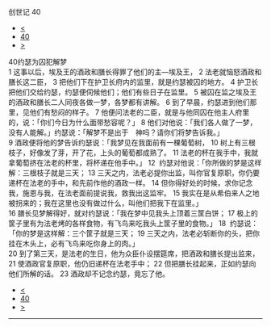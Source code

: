 ﻿





 创世记 40




* [<](bible/GEN39.md)
* [40](bible/GEN.md)
* [>](bible/GEN41.md)



 
40约瑟为囚犯解梦  
1 这事以后，埃及王的酒政和膳长得罪了他们的主—埃及王， 
2 法老就恼怒酒政和膳长这二臣， 
3 把他们下在护卫长府内的监里，就是约瑟被囚的地方。 
4 护卫长把他们交给约瑟，约瑟便伺候他们；他们有些日子在监里。 
5 被囚在监之埃及王的酒政和膳长二人同夜各做一梦，各梦都有讲解。 
6 到了早晨，约瑟进到他们那里，见他们有愁闷的样子。 
7 他便问法老的二臣，就是与他同囚在他主人府里的，说：「你们今日为什么面带愁容呢？」 
8 他们对他说：「我们各人做了一梦，没有人能解。」约瑟说：「解梦不是出于　神吗？请你们将梦告诉我。」  
9 酒政便将他的梦告诉约瑟说：「我梦见在我面前有一棵葡萄树， 
10 树上有三根枝子，好像发了芽，开了花，上头的葡萄都成熟了。 
11 法老的杯在我手中，我就拿葡萄挤在法老的杯里，将杯递在他手中。」 
12  约瑟对他说：「你所做的梦是这样解：三根枝子就是三天； 
13 三天之内，法老必提你出监，叫你官复原职，你仍要递杯在法老的手中，和先前作他的酒政一样。 
14 但你得好处的时候，求你记念我，施恩与我，在法老面前提说我，救我出这监牢。 
15 我实在是从希伯来人之地被拐来的；我在这里也没有做过什么，叫他们把我下在监里。」  
16 膳长见梦解得好，就对约瑟说：「我在梦中见我头上顶着三筐白饼； 
17 极上的筐子里有为法老烤的各样食物，有飞鸟来吃我头上筐子里的食物。」 
18  约瑟说：「你的梦是这样解：三个筐子就是三天； 
19 三天之内，法老必斩断你的头，把你挂在木头上，必有飞鸟来吃你身上的肉。」  
20 到了第三天，是法老的生日，他为众臣仆设摆筵席，把酒政和膳长提出监来， 
21 使酒政官复原职，他仍旧递杯在法老手中； 
22 但把膳长挂起来，正如约瑟向他们所解的话。 
23 酒政却不记念约瑟，竟忘了他。 
* [<](bible/GEN39.md)
* [40](bible/GEN.md)
* [>](bible/GEN41.md)





---









